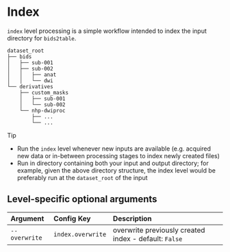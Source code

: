 # Index

`index` level processing is a simple workflow intended to index the input directory for
`bids2table`.

    dataset_root
    ├── bids
    │   ├── sub-001
    │   ├── sub-002
    │   │   ├── anat
    │   │   └── dwi
    └── derivatives
        ├── custom_masks
        │   ├── sub-001
        │   └── sub-002
        └── nhp-dwiproc
            ├── ...
            └── ...

> [!TIP]
>
> - Run the `index` level whenever new inputs are available (e.g. acquired new data or
>   in-between processing stages to index newly created files)
> - Run in directory containing both your input and output directory; for example,
>   given the above directory structure, the index level would be preferably run at the
>   `dataset_root` of the input

## Level-specific optional arguments

| Argument      | Config Key        | Description                                           |
| :------------ | :---------------- | :---------------------------------------------------- |
| `--overwrite` | `index.overwrite` | overwrite previously created index - default: `False` |
